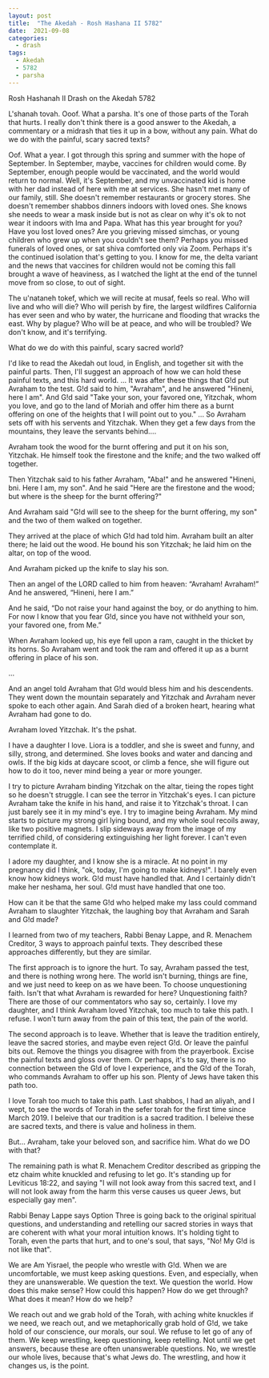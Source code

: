 ```yaml
---
layout: post
title:  "The Akedah - Rosh Hashana II 5782"
date:  2021-09-08
categories:
  - drash
tags:
  - Akedah
  - 5782
  - parsha
---
```

Rosh Hashanah II Drash on the Akedah 5782

L'shanah tovah.
Ooof. What a parsha. It's one of those parts of the Torah that hurts. I really don't think there is a good answer to the Akedah, a commentary or a midrash that ties it up in a bow, without any pain. What do we do with the painful, scary sacred texts?

Oof. What a year. I got through this spring and summer with the hope of September. In September, maybe, vaccines for children would come. By September, enough people would be vaccinated, and the world would return to normal. Well, it's September, and my unvaccinated kid is home with her dad instead of here with me at services. She hasn't met many of our family, still. She doesn't remember restaurants or grocery stores. She doesn't remember shabbos dinners indoors with loved ones. She knows she needs to wear a mask inside but is not as clear on why it's ok to not wear it indoors with Ima and Papa.
What has this year brought for you? Have you lost loved ones? Are you grieving missed simchas, or young children who grew up when you couldn't see them? Perhaps you missed funerals of loved ones, or sat shiva comforted only via Zoom. Perhaps it's the continued isolation that's getting to you. I know for me, the delta variant and the news that vaccines for children would not be coming this fall brought a wave of heaviness, as I watched the light at the end of the tunnel move from so close, to out of sight.

The u'nataneh tokef, which we will recite at musaf, feels so real. Who will live and who will die? Who will perish by fire, the largest wildfires California has ever seen and who by water, the hurricane and flooding that wracks the east. Why by plague? Who will be at peace, and who will be troubled? We don't know, and it's terrifying.

What do we do with this painful, scary sacred world?

I'd like to read the Akedah out loud, in English, and together sit with the painful parts. Then, I'll suggest an approach of how we can hold these painful texts, and this hard world.
...
It was after these things that G!d put Avraham to the test. G!d said to him, "Avraham", and he answered "Hineni, here I am". And G!d said "Take your son, your favored one, Yitzchak, whom you love, and go to the land of Moriah and offer him there as a burnt offering on one of the heights that I will point out to you."
...
So Avraham sets off with his servents and Yitzchak. When they get a few days from the mountains, they leave the servants behind....

Avraham took the wood for the burnt offering and put it on his son, Yitzchak. He himself took the firestone and the knife; and the two walked off together.

Then Yitzchak said to his father Avraham, "Aba!" and he answered "Hineni, bni. Here I am, my son". And he said "Here are the firestone and the wood; but where is the sheep for the burnt offering?"

And Avraham said "G!d will see to the sheep for the burnt offering, my son" and the two of them walked on together.

They arrived at the place of which G!d had told him. Avraham built an alter there; he laid out the wood. He bound his son Yitzchak; he laid him on the altar, on top of the wood.

And Avraham picked up the knife to slay his son.

Then an angel of the LORD called to him from heaven: “Avraham! Avraham!” And he answered, “Hineni, here I am.”

And he said, “Do not raise your hand against the boy, or do anything to him. For now I know that you fear G!d, since you have not withheld your son, your favored one, from Me.”

When Avraham looked up, his eye fell upon a ram, caught in the thicket by its horns. So Avraham went and took the ram and offered it up as a burnt offering in place of his son.

...

And an angel told Avraham that G!d would bless him and his descendents. They went down the mountain separately and Yitzchak and Avraham never spoke to each other again. And Sarah died of a broken heart, hearing what Avraham had gone to do.

Avraham loved Yitzchak. It's the pshat.

I have a daughter I love. Liora is a toddler, and she is sweet and funny, and silly, strong, and determined. She loves books and water and dancing and owls. If the big kids at daycare scoot, or climb a fence, she will figure out how to do it too, never mind being a year or more younger.

I try to picture Avraham binding Yitzchak on the altar, tieing the ropes tight so he doesn't struggle. I can see the terror in Yitzchak's eyes. I can picture Avraham take the knife in his hand, and raise it to Yitzchak's throat. I can just barely see it in my mind's eye. I try to imagine being Avraham. My mind starts to picture my strong girl lying bound, and my whole soul recoils away, like two positive magnets. I slip sideways away from the image of my terrified child, of considering extinguishing her light forever. I can't even contemplate it.

I adore my daughter, and I know she is a miracle. At no point in my pregnancy did I think, "ok, today, I'm going to make kidneys!". I barely even know how kidneys work. G!d must have handled that. And I certainly didn't make her neshama, her soul. G!d must have handled that one too.

How can it be that the same G!d who helped make my lass could command Avraham to slaughter Yitzchak, the laughing boy that Avraham and Sarah and G!d made? 

I learned from two of my teachers, Rabbi Benay Lappe, and R. Menachem Creditor, 3 ways to approach painful texts. They described these approaches differently, but they are similar.

The first approach is to ignore the hurt. To say, Avraham passed the test, and there is nothing wrong here. The world isn't burning, things are fine, and we just need to keep on as we have been.  To choose unquestioning faith. Isn't that what Avraham is rewarded for here? Unquestioning faith? There are those of our commentators who say so, certainly. I love my daughter, and I think Avraham loved Yitzchak, too much to take this path. I refuse. I won't turn away from the pain of this text, the pain of the world.

The second approach is to leave. Whether that is leave the tradition entirely, leave the sacred stories, and maybe even reject G!d. Or leave the painful bits out. Remove the things you disagree with from the prayerbook. Excise the painful texts and gloss over them. Or perhaps, it's to say, there is no connection between the G!d of love I experience, and the G!d of the Torah, who commands Avraham to offer up his son. Plenty of Jews have taken this path too.

I love Torah too much to take this path. Last shabbos, I had an aliyah, and I wept, to see the words of Torah in the sefer torah for the first time since March 2019. I beleive that our tradition is a sacred tradition. I beleive these are sacred texts, and there is value and holiness in them.

But... Avraham, take your beloved son, and sacrifice him. What do we DO with that?

The remaining path is what R. Menachem Creditor described as gripping the etz chaim white knuckled and refusing to let go. It's standing up for Leviticus 18:22, and saying "I will not look away from this sacred text, and I will not look away from the harm this verse causes us queer Jews, but especially gay men".

Rabbi Benay Lappe says Option Three is going back to the original spiritual questions, and understanding and retelling our sacred stories in ways that are coherent with what your moral intuition knows. It's holding tight to Torah, even the parts that hurt, and to one's soul, that says, "No! My G!d is not like that".

We are Am Yisrael, the people who wrestle with G!d. When we are uncomfortable, we must keep asking questions. Even, and especially, when they are unanswerable. We question the text. We question the world. How does this make sense? How could this happen? How do we get through? What does it mean? How do we help?

We reach out and we grab hold of the Torah, with aching white knuckles if we need, we reach out, and we metaphorically grab hold of G!d, we take hold of our conscience, our morals, our soul. We refuse to let go of any of them. We keep wrestling, keep questioning, keep retelling. Not until we get answers, because these are often unanswerable questions. No, we wrestle our whole lives, because that's what Jews do. The wrestling, and how it changes us, is the point.



